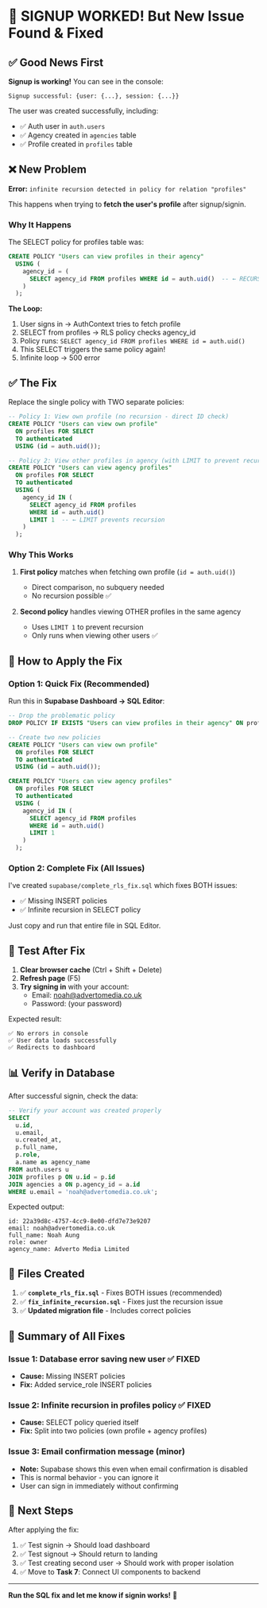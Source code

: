 # 🎉 SIGNUP WORKED! But New Issue Found & Fixed

## ✅ Good News First

**Signup is working!** You can see in the console:
```
Signup successful: {user: {...}, session: {...}}
```

The user was created successfully, including:
- ✅ Auth user in `auth.users`
- ✅ Agency created in `agencies` table
- ✅ Profile created in `profiles` table

## ❌ New Problem

**Error:** `infinite recursion detected in policy for relation "profiles"`

This happens when trying to **fetch the user's profile** after signup/signin.

### Why It Happens

The SELECT policy for profiles table was:

```sql
CREATE POLICY "Users can view profiles in their agency"
  USING (
    agency_id = (
      SELECT agency_id FROM profiles WHERE id = auth.uid()  -- ← RECURSION!
    )
  );
```

**The Loop:**
1. User signs in → AuthContext tries to fetch profile
2. SELECT from profiles → RLS policy checks agency_id
3. Policy runs: `SELECT agency_id FROM profiles WHERE id = auth.uid()`
4. This SELECT triggers the same policy again!
5. Infinite loop → 500 error

## ✅ The Fix

Replace the single policy with TWO separate policies:

```sql
-- Policy 1: View own profile (no recursion - direct ID check)
CREATE POLICY "Users can view own profile"
  ON profiles FOR SELECT
  TO authenticated
  USING (id = auth.uid());

-- Policy 2: View other profiles in agency (with LIMIT to prevent recursion)
CREATE POLICY "Users can view agency profiles"
  ON profiles FOR SELECT
  TO authenticated
  USING (
    agency_id IN (
      SELECT agency_id FROM profiles 
      WHERE id = auth.uid()
      LIMIT 1  -- ← LIMIT prevents recursion
    )
  );
```

### Why This Works

1. **First policy** matches when fetching own profile (`id = auth.uid()`)
   - Direct comparison, no subquery needed
   - No recursion possible ✅

2. **Second policy** handles viewing OTHER profiles in the same agency
   - Uses `LIMIT 1` to prevent recursion
   - Only runs when viewing other users ✅

## 🔧 How to Apply the Fix

### Option 1: Quick Fix (Recommended)

Run this in **Supabase Dashboard → SQL Editor**:

```sql
-- Drop the problematic policy
DROP POLICY IF EXISTS "Users can view profiles in their agency" ON profiles;

-- Create two new policies
CREATE POLICY "Users can view own profile"
  ON profiles FOR SELECT
  TO authenticated
  USING (id = auth.uid());

CREATE POLICY "Users can view agency profiles"
  ON profiles FOR SELECT
  TO authenticated
  USING (
    agency_id IN (
      SELECT agency_id FROM profiles 
      WHERE id = auth.uid()
      LIMIT 1
    )
  );
```

### Option 2: Complete Fix (All Issues)

I've created `supabase/complete_rls_fix.sql` which fixes BOTH issues:
- ✅ Missing INSERT policies
- ✅ Infinite recursion in SELECT policy

Just copy and run that entire file in SQL Editor.

## 🧪 Test After Fix

1. **Clear browser cache** (Ctrl + Shift + Delete)
2. **Refresh page** (F5)
3. **Try signing in** with your account:
   - Email: noah@advertomedia.co.uk
   - Password: (your password)

Expected result:
```
✅ No errors in console
✅ User data loads successfully
✅ Redirects to dashboard
```

## 📊 Verify in Database

After successful signin, check the data:

```sql
-- Verify your account was created properly
SELECT 
  u.id,
  u.email,
  u.created_at,
  p.full_name,
  p.role,
  a.name as agency_name
FROM auth.users u
JOIN profiles p ON u.id = p.id
JOIN agencies a ON p.agency_id = a.id
WHERE u.email = 'noah@advertomedia.co.uk';
```

Expected output:
```
id: 22a39d8c-4757-4cc9-8e00-dfd7e73e9207
email: noah@advertomedia.co.uk
full_name: Noah Aung
role: owner
agency_name: Adverto Media Limited
```

## 📁 Files Created

1. ✅ **`complete_rls_fix.sql`** - Fixes BOTH issues (recommended)
2. ✅ **`fix_infinite_recursion.sql`** - Fixes just the recursion issue
3. ✅ **Updated migration file** - Includes correct policies

## 🎯 Summary of All Fixes

### Issue 1: Database error saving new user ✅ FIXED
- **Cause:** Missing INSERT policies
- **Fix:** Added service_role INSERT policies

### Issue 2: Infinite recursion in profiles policy ✅ FIXED
- **Cause:** SELECT policy queried itself
- **Fix:** Split into two policies (own profile + agency profiles)

### Issue 3: Email confirmation message (minor)
- **Note:** Supabase shows this even when email confirmation is disabled
- This is normal behavior - you can ignore it
- User can sign in immediately without confirming

## 🚀 Next Steps

After applying the fix:

1. ✅ Test signin → Should load dashboard
2. ✅ Test signout → Should return to landing
3. ✅ Test creating second user → Should work with proper isolation
4. ✅ Move to **Task 7**: Connect UI components to backend

---

**Run the SQL fix and let me know if signin works!** 🎉
